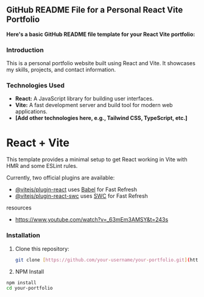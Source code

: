 ## **GitHub README File for a Personal React Vite Portfolio**

**Here's a basic GitHub README file template for your React Vite portfolio:**

### **Introduction**

This is a personal portfolio website built using React and Vite. It showcases my skills, projects, and contact information.

### **Technologies Used**
* **React:** A JavaScript library for building user interfaces.
* **Vite:** A fast development server and build tool for modern web applications.
* **[Add other technologies here, e.g., Tailwind CSS, TypeScript, etc.]**

# React + Vite

This template provides a minimal setup to get React working in Vite with HMR and some ESLint rules.

Currently, two official plugins are available:

- [@vitejs/plugin-react](https://github.com/vitejs/vite-plugin-react/blob/main/packages/plugin-react/README.md) uses [Babel](https://babeljs.io/) for Fast Refresh
- [@vitejs/plugin-react-swc](https://github.com/vitejs/vite-plugin-react-swc) uses [SWC](https://swc.rs/) for Fast Refresh

resources 
- https://www.youtube.com/watch?v=_63mEm3AMSY&t=243s

### **Installation**
1. Clone this repository:
   ```bash
   git clone [https://github.com/your-username/your-portfolio.git](https://github.com/your-username/your-portfolio.git)

2. NPM Install
```bash
npm install
cd your-portfolio


